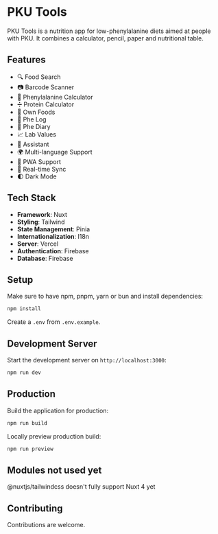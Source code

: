 # PKU Tools

PKU Tools is a nutrition app for low-phenylalanine diets aimed at people with PKU. It combines a calculator, pencil, paper and nutritional table.

## Features

- 🔍 Food Search
- 📷 Barcode Scanner
- 📱 Phenylalanine Calculator
- ➗ Protein Calculator
- 🍎 Own Foods
- 📝 Phe Log
- 📅 Phe Diary
- 📈 Lab Values
- 🤖 Assistant
- 🌍 Multi-language Support
- 📱 PWA Support
- 🔄 Real-time Sync
- 🌓 Dark Mode

## Tech Stack

- **Framework**: Nuxt
- **Styling**: Tailwind
- **State Management**: Pinia
- **Internationalization**: I18n
- **Server**: Vercel
- **Authentication**: Firebase
- **Database**: Firebase

## Setup

Make sure to have npm, pnpm, yarn or bun and install dependencies:

```bash
npm install
```

Create a `.env` from `.env.example`.

## Development Server

Start the development server on `http://localhost:3000`:

```bash
npm run dev
```

## Production

Build the application for production:

```bash
npm run build
```

Locally preview production build:

```bash
npm run preview
```

## Modules not used yet

@nuxtjs/tailwindcss doesn't fully support Nuxt 4 yet

## Contributing

Contributions are welcome.
